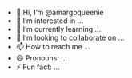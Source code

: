 - 👋 Hi, I’m @amargoqueenie
- 👀 I’m interested in ...
- 🌱 I’m currently learning ...
- 💞️ I’m looking to collaborate on ...
- 📫 How to reach me ...
- 😄 Pronouns: ...
- ⚡ Fun fact: ...

<!---
amargoqueenie/amargoqueenie is a ✨ special ✨ repository because its `README.md` (this file) appears on your GitHub profile.
You can click the Preview link to take a look at your changes.
--->

